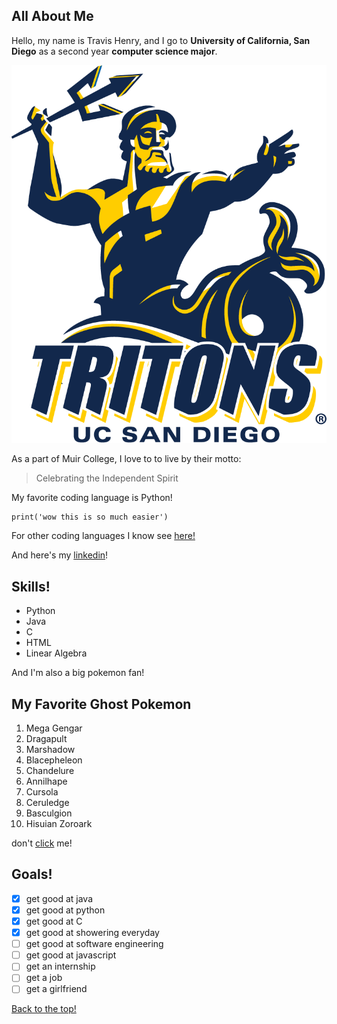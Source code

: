 ## All About Me

Hello, my name is Travis Henry, and I go to **University of California, San Diego** as a second year __computer science major__.

![ucsd logo lol](Images/triton.png)

As a part of Muir College, I love to to live by their motto:

>Celebrating the Independent Spirit


My favorite coding language is Python!
```
print('wow this is so much easier')

```

For other coding languages I know see [here!](#skills!)

And here's my [linkedin](https://www.linkedin.com/in/travis-henry-1b53a6330/)!

## Skills!

* Python
* Java
* C
* HTML
* Linear Algebra

And I'm also a big pokemon fan!

## My Favorite Ghost Pokemon
1. Mega Gengar
2. Dragapult
3. Marshadow
4. Blacepheleon
5. Chandelure
6. Annilhape
7. Cursola
8. Ceruledge
9. Basculgion
10. Hisuian Zoroark


don't [click](/secret.md) me!

## Goals!
- [x] get good at java
- [x] get good at python
- [x] get good at C
- [x] get good at showering everyday
- [ ] get good at software engineering
- [ ] get good at javascript
- [ ] get an internship
- [ ] get a job
- [ ] get a girlfriend

[Back to the top!](#all-about-me)

